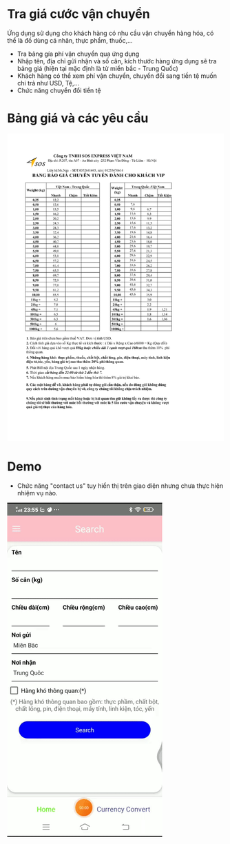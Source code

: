 # Tra giá cước vận chuyển 
Ứng dụng sử dụng cho khách hàng có nhu cầu vận chuyển hàng hóa, có thể là đồ dùng cá nhân, thực phẩm, thuốc,... 
+ Tra bảng gía phí vận chuyển qua ứng dụng
+ Nhập tên, địa chỉ gửi nhận và số cân, kích thước hàng ứng dụng sẽ tra bảng giá (hiện tại mặc định là từ miền bắc - Trung Quốc)
+ Khách hàng có thể xem phí vận chuyển, chuyển đổi sang tiền tệ muốn chi trả như USD, Tệ,...
+ Chức năng chuyển đổi tiền tệ

# Bảng giá và các yêu cầu
![bangGia](./transport_fee_rn/src/assets/bangGia.png)
# Demo
+ Chức năng "contact us" tuy hiển thị trên giao diện nhưng chưa thực hiện nhiệm vụ nào.

![demo](./transport_fee_rn/src/assets/demo.gif)
